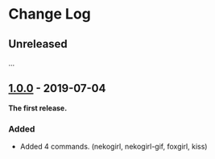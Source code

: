 # Change Log

## Unreleased

...

## [1.0.0](https://github.com/InkoHX/kawaii-vscode/releases/tag/1.0.0) - 2019-07-04

**The first release.**

### Added

- Added 4 commands. (nekogirl, nekogirl-gif, foxgirl, kiss)
